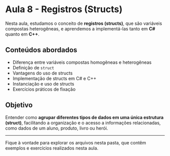 # Aula 8 - Registros (Structs)

Nesta aula, estudamos o conceito de **registros (structs)**, que são variáveis compostas heterogêneas, e aprendemos a implementá-las tanto em **C#** quanto em **C++**.

## Conteúdos abordados

- Diferença entre variáveis compostas homogêneas e heterogêneas
- Definição de `struct`
- Vantagens do uso de structs
- Implementação de structs em C# e C++
- Instanciação e uso de structs
- Exercícios práticos de fixação

## Objetivo

Entender como **agrupar diferentes tipos de dados em uma única estrutura (struct)**, facilitando a organização e o acesso a informações relacionadas, como dados de um aluno, produto, livro ou herói.

---

Fique à vontade para explorar os arquivos nesta pasta, que contêm exemplos e exercícios realizados nesta aula.
